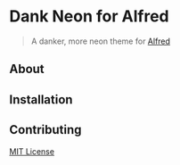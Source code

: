 # Dank Neon for Alfred

> A danker, more neon theme for [Alfred](https://alfredapp.com)

## About

## Installation

## Contributing

[MIT License](/LICENSE)
